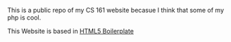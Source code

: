 This is a public repo of my CS 161 website becasue I think that some of my php is cool.


This Website is based in [HTML5 Boilerplate](http://html5boilerplate.com)